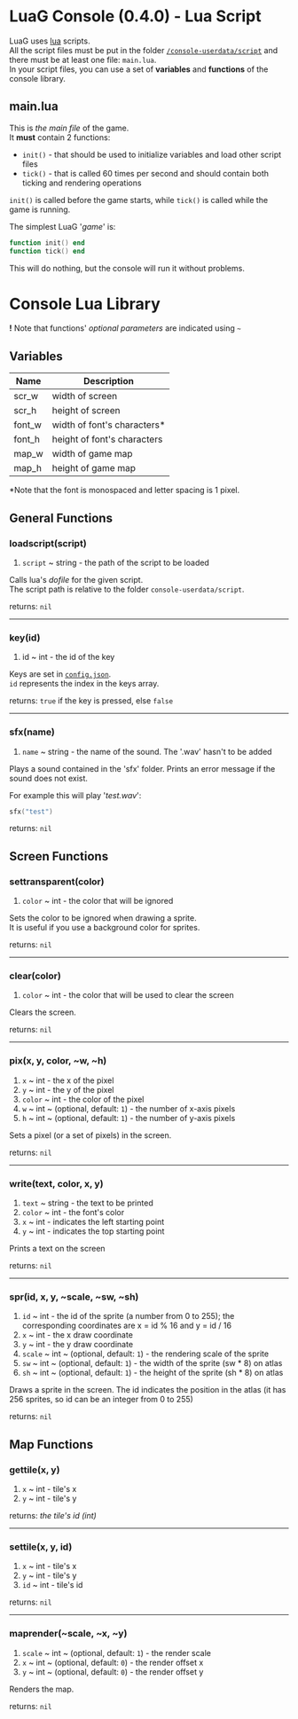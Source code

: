 # LuaG Console (0.4.0) - Lua Script
LuaG uses [lua](https://www.lua.org/) scripts.<br>
All the script files must be put in the folder [`/console-userdata/script`](Files-and-Folders#console-userdata--folder) and there must be at least one file: `main.lua`.<br>
In your script files, you can use a set of **variables** and **functions** of the console library.

## main.lua
This is *the main file* of the game.<br>
It **must** contain 2 functions:
- `init()` - that should be used to initialize variables and load other script files
- `tick()` - that is called 60 times per second and should contain both ticking and rendering operations

`init()` is called before the game starts, while `tick()` is called while the game is running.

The simplest LuaG '*game*' is:<br>
```lua
function init() end
function tick() end
```

This will do nothing, but the console will run it without problems.

# Console Lua Library

**!** Note that functions' *optional parameters* are indicated using `~`

## Variables
| Name      | Description                 |
| --------- | --------------------------- |
| scr_w     | width of screen             |
| scr_h     | height of screen            |
| font_w    | width of font's characters* |
| font_h    | height of font's characters |
| map_w     | width of game map           |
| map_h     | height of game map          |

*Note that the font is monospaced and letter spacing is 1 pixel.

## General Functions

### loadscript(**script**)
1. `script` ~ string - the path of the script to be loaded

Calls lua's *dofile* for the given script.<br>
The script path is relative to the folder `console-userdata/script`.

returns: `nil`

***

### key(**id**)
1. id ~ int - the id of the key

Keys are set in [`config.json`](Files-and-Folders#configjson--json-file).<br>
`id` represents the index in the keys array.

returns: `true` if the key is pressed, else `false`

***

### sfx(**name**)
1. `name` ~ string - the name of the sound. The '.wav' hasn't to be added

Plays a sound contained in the 'sfx' folder.
Prints an error message if the sound does not exist.

For example this will play '*test.wav*':
```lua
sfx("test")
```

returns: `nil`

## Screen Functions

### settransparent(**color**)
1. `color` ~ int - the color that will be ignored

Sets the color to be ignored when drawing a sprite.<br>
It is useful if you use a background color for sprites.

returns: `nil`

***

### clear(**color**)
1. `color` ~ int - the color that will be used to clear the screen

Clears the screen.

returns: `nil`

***

### pix(**x**, **y**, **color**, ~w, ~h)
1. `x` ~ int - the x of the pixel
2. `y` ~ int - the y of the pixel
3. `color` ~ int - the color of the pixel
4. `w` ~ int ~ (optional, default: `1`) - the number of x-axis pixels
5. `h` ~ int ~ (optional, default: `1`) - the number of y-axis pixels

Sets a pixel (or a set of pixels) in the screen.

returns: `nil`

***

### write(**text**, **color**, **x**, **y**)
1. `text` ~ string - the text to be printed
2. `color` ~ int - the font's color
3. `x` ~ int - indicates the left starting point
4. `y` ~ int - indicates the top starting point

Prints a text on the screen

returns: `nil`

***

### spr(**id**, **x**, **y**, ~scale, ~sw, ~sh)
1. `id` ~ int - the id of the sprite (a number from 0 to 255); the corresponding coordinates are x = id % 16 and y = id / 16
2. `x` ~ int - the x draw coordinate
3. `y` ~ int - the y draw coordinate
4. `scale` ~ int ~ (optional, default: `1`) - the rendering scale of the sprite
5. `sw` ~ int ~ (optional, default: `1`) - the width of the sprite (sw * 8) on atlas
6. `sh` ~ int ~ (optional, default: `1`) - the height of the sprite (sh * 8) on atlas

Draws a sprite in the screen.
The id indicates the position in the atlas (it has 256 sprites, so id can be an integer from 0 to 255)

returns: `nil`

## Map Functions

### gettile(**x**, **y**)
1. `x` ~ int - tile's x
2. `y` ~ int - tile's y

returns: *the tile's id (int)*

***

### settile(**x**, **y**, **id**)
1. `x` ~ int - tile's x
2. `y` ~ int - tile's y
3. `id` ~ int - tile's id

returns: `nil`

***

### maprender(~scale, ~x, ~y)
1. `scale` ~ int ~ (optional, default: `1`) - the render scale
2. `x` ~ int ~ (optional, default: `0`) - the render offset x
3. `y` ~ int ~ (optional, default: `0`) - the render offset y

Renders the map.

returns: `nil`
